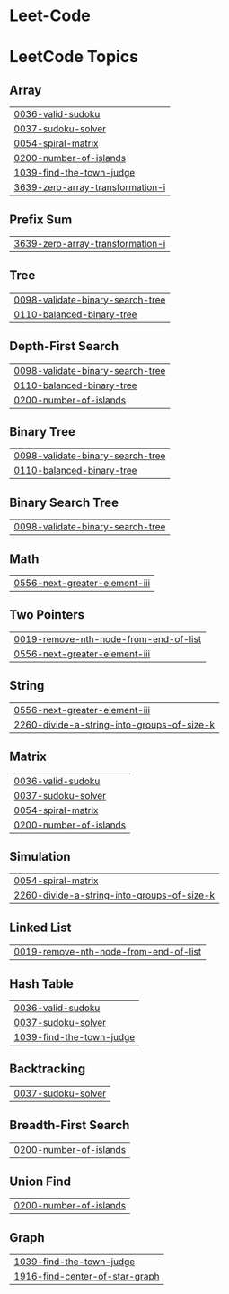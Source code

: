 # Leet-Code
<!---LeetCode Topics Start-->
# LeetCode Topics
## Array
|  |
| ------- |
| [0036-valid-sudoku](https://github.com/SaiHarsha9992/Leet-Code/tree/master/0036-valid-sudoku) |
| [0037-sudoku-solver](https://github.com/SaiHarsha9992/Leet-Code/tree/master/0037-sudoku-solver) |
| [0054-spiral-matrix](https://github.com/SaiHarsha9992/Leet-Code/tree/master/0054-spiral-matrix) |
| [0200-number-of-islands](https://github.com/SaiHarsha9992/Leet-Code/tree/master/0200-number-of-islands) |
| [1039-find-the-town-judge](https://github.com/SaiHarsha9992/Leet-Code/tree/master/1039-find-the-town-judge) |
| [3639-zero-array-transformation-i](https://github.com/SaiHarsha9992/Leet-Code/tree/master/3639-zero-array-transformation-i) |
## Prefix Sum
|  |
| ------- |
| [3639-zero-array-transformation-i](https://github.com/SaiHarsha9992/Leet-Code/tree/master/3639-zero-array-transformation-i) |
## Tree
|  |
| ------- |
| [0098-validate-binary-search-tree](https://github.com/SaiHarsha9992/Leet-Code/tree/master/0098-validate-binary-search-tree) |
| [0110-balanced-binary-tree](https://github.com/SaiHarsha9992/Leet-Code/tree/master/0110-balanced-binary-tree) |
## Depth-First Search
|  |
| ------- |
| [0098-validate-binary-search-tree](https://github.com/SaiHarsha9992/Leet-Code/tree/master/0098-validate-binary-search-tree) |
| [0110-balanced-binary-tree](https://github.com/SaiHarsha9992/Leet-Code/tree/master/0110-balanced-binary-tree) |
| [0200-number-of-islands](https://github.com/SaiHarsha9992/Leet-Code/tree/master/0200-number-of-islands) |
## Binary Tree
|  |
| ------- |
| [0098-validate-binary-search-tree](https://github.com/SaiHarsha9992/Leet-Code/tree/master/0098-validate-binary-search-tree) |
| [0110-balanced-binary-tree](https://github.com/SaiHarsha9992/Leet-Code/tree/master/0110-balanced-binary-tree) |
## Binary Search Tree
|  |
| ------- |
| [0098-validate-binary-search-tree](https://github.com/SaiHarsha9992/Leet-Code/tree/master/0098-validate-binary-search-tree) |
## Math
|  |
| ------- |
| [0556-next-greater-element-iii](https://github.com/SaiHarsha9992/Leet-Code/tree/master/0556-next-greater-element-iii) |
## Two Pointers
|  |
| ------- |
| [0019-remove-nth-node-from-end-of-list](https://github.com/SaiHarsha9992/Leet-Code/tree/master/0019-remove-nth-node-from-end-of-list) |
| [0556-next-greater-element-iii](https://github.com/SaiHarsha9992/Leet-Code/tree/master/0556-next-greater-element-iii) |
## String
|  |
| ------- |
| [0556-next-greater-element-iii](https://github.com/SaiHarsha9992/Leet-Code/tree/master/0556-next-greater-element-iii) |
| [2260-divide-a-string-into-groups-of-size-k](https://github.com/SaiHarsha9992/Leet-Code/tree/master/2260-divide-a-string-into-groups-of-size-k) |
## Matrix
|  |
| ------- |
| [0036-valid-sudoku](https://github.com/SaiHarsha9992/Leet-Code/tree/master/0036-valid-sudoku) |
| [0037-sudoku-solver](https://github.com/SaiHarsha9992/Leet-Code/tree/master/0037-sudoku-solver) |
| [0054-spiral-matrix](https://github.com/SaiHarsha9992/Leet-Code/tree/master/0054-spiral-matrix) |
| [0200-number-of-islands](https://github.com/SaiHarsha9992/Leet-Code/tree/master/0200-number-of-islands) |
## Simulation
|  |
| ------- |
| [0054-spiral-matrix](https://github.com/SaiHarsha9992/Leet-Code/tree/master/0054-spiral-matrix) |
| [2260-divide-a-string-into-groups-of-size-k](https://github.com/SaiHarsha9992/Leet-Code/tree/master/2260-divide-a-string-into-groups-of-size-k) |
## Linked List
|  |
| ------- |
| [0019-remove-nth-node-from-end-of-list](https://github.com/SaiHarsha9992/Leet-Code/tree/master/0019-remove-nth-node-from-end-of-list) |
## Hash Table
|  |
| ------- |
| [0036-valid-sudoku](https://github.com/SaiHarsha9992/Leet-Code/tree/master/0036-valid-sudoku) |
| [0037-sudoku-solver](https://github.com/SaiHarsha9992/Leet-Code/tree/master/0037-sudoku-solver) |
| [1039-find-the-town-judge](https://github.com/SaiHarsha9992/Leet-Code/tree/master/1039-find-the-town-judge) |
## Backtracking
|  |
| ------- |
| [0037-sudoku-solver](https://github.com/SaiHarsha9992/Leet-Code/tree/master/0037-sudoku-solver) |
## Breadth-First Search
|  |
| ------- |
| [0200-number-of-islands](https://github.com/SaiHarsha9992/Leet-Code/tree/master/0200-number-of-islands) |
## Union Find
|  |
| ------- |
| [0200-number-of-islands](https://github.com/SaiHarsha9992/Leet-Code/tree/master/0200-number-of-islands) |
## Graph
|  |
| ------- |
| [1039-find-the-town-judge](https://github.com/SaiHarsha9992/Leet-Code/tree/master/1039-find-the-town-judge) |
| [1916-find-center-of-star-graph](https://github.com/SaiHarsha9992/Leet-Code/tree/master/1916-find-center-of-star-graph) |
<!---LeetCode Topics End-->